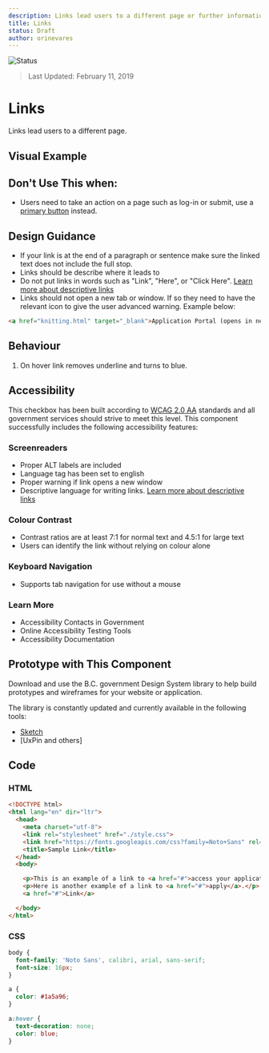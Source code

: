 ```yaml
---
description: Links lead users to a different page or further information.
title: Links
status: Draft
author: orinevares
---
```


![Status](https://img.shields.io/badge/Recommended-Draft-orange.svg)
> Last Updated: February 11, 2019

# Links

Links lead users to a different page.

## Visual Example

<component-preview path="components/link/sample.html" height="150px"> </component-preview>

## Don't Use This when:
* Users need to take an action on a page such as log-in or submit, use a [primary button](../primary_button/README.md) instead.

## Design Guidance
* If your link is at the end of a paragraph or sentence make sure the linked text does not include the full stop.
* Links should be describe where it leads to
* Do not put links in words such as "Link", "Here", or "Click Here". [Learn more about descriptive links](https://accessibility.oregonstate.edu/descriptivelinks)
* Links should not open a new tab or window. If so they need to have the relevant icon to give the user advanced warning. Example below: 

```html
<a href="knitting.html" target="_blank">Application Portal (opens in new window)</a>
```

## Behaviour

1. On hover link removes underline and turns to blue.

## Accessibility
This checkbox has been built according to [WCAG 2.0 AA](https://www.w3.org/TR/WCAG20/) standards and all government services should strive to meet this level.  This component successfully includes the following accessibility features:

### Screenreaders
* Proper ALT labels are included
* Language tag has been set to english
* Proper warning if link opens a new window
* Descriptive language for writing links. [Learn more about descriptive links](https://accessibility.oregonstate.edu/descriptivelinks)

### Colour Contrast
* Contrast ratios are at least 7:1 for normal text and 4.5:1 for large text
* Users can identify the link without relying on colour alone

### Keyboard Navigation
* Supports tab navigation for use without a mouse

### Learn More
* Accessibility Contacts in Government
* Online Accessibility Testing Tools
* Accessibility Documentation

## Prototype with This Component
Download and use the B.C. government Design System library to help build prototypes and wireframes for your website or application.

The library is constantly updated and currently available in the following tools:

*	[Sketch](https://sketch.cloud/s/Q0bkG)
* [UxPin and others]

## Code

### HTML

```html
<!DOCTYPE html>
<html lang="en" dir="ltr">
  <head>
    <meta charset="utf-8">
    <link rel="stylesheet" href="./style.css">
    <link href="https://fonts.googleapis.com/css?family=Noto+Sans" rel="stylesheet">
    <title>Sample Link</title>
  </head>
  <body>

    <p>This is an example of a link to <a href="#">access your application</a>.</p>
    <p>Here is another example of a link to <a href="#">apply</a>.</p>
    <a href="#">Link</a>

  </body>
</html>
```
    
### CSS

```css
body {
  font-family: 'Noto Sans', calibri, arial, sans-serif;
  font-size: 16px;
}

a {
  color: #1a5a96;
}

a:hover {
  text-decoration: none;
  color: blue;
}
```
